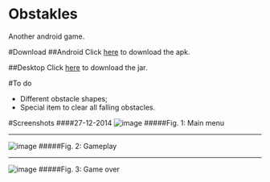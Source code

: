 Obstakles
=========
Another android game.

#Download
##Android
Click [here](/android/apk/obstakles-android.apk?raw=true) to download the apk.

##Desktop
Click [here](/desktop/binaries/obstakles.jar?raw=true) to download the jar.

#To do
- Different obstacle shapes;
- Special item to clear all falling obstacles.

#Screenshots
####27-12-2014
![image](http://i.imgur.com/OjAdbx0.png)
#####Fig. 1: Main menu
***
![image](http://i.imgur.com/458mO9O.png)
#####Fig. 2: Gameplay
***
![image](http://i.imgur.com/OEoVHgi.png)
#####Fig. 3: Game over
